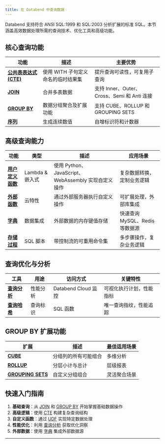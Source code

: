 ```yaml
---
title: 在 Databend 中查询数据
---
```


Databend 支持符合 ANSI SQL:1999 和 SQL:2003 分析扩展的标准 SQL。本节涵盖高效数据处理所需的查询技术、优化工具和高级功能。

## 核心查询功能

| 功能 | 描述 | 主要优势 |
|---------|-------------|--------------|
| [**公共表表达式 (CTE)**](00-cte.md) | 使用 WITH 子句定义命名的临时结果集 | 提升查询可读性，可复用子查询 |
| [**JOIN**](02-join.md) | 合并多表数据 | 支持 Inner、Outer、Cross、Semi 和 Anti 连接 |
| [**GROUP BY**](01-groupby/index.md) | 数据分组聚合及扩展功能 | 支持 CUBE、ROLLUP 和 GROUPING SETS |
| [**序列**](02-sequences.md) | 生成连续数值 | 自增标识符和计数器 |

## 高级查询能力

| 功能 | 类型 | 描述 | 应用场景 |
|---------|------|-------------|-----------|
| [**用户定义函数**](03-udf.md) | Lambda & 嵌入式 | 使用 Python、JavaScript、WebAssembly 实现自定义操作 | 复杂数据转换，定制业务逻辑 |
| [**外部函数**](04-external-function.md) | 云特性 | 通过外部服务器执行自定义操作 | 可扩展处理，外部库集成 |
| [**字典**](07-dictionary.md) | 数据集成 | 外部数据的内存键值存储 | 快速查询 MySQL、Redis 等数据源 |
| [**存储过程**](08-stored-procedure.md) | SQL 脚本 | 带控制流的可重用命令集 | 多步骤操作，复杂业务逻辑 |

## 查询优化与分析

| 工具 | 用途 | 访问方式 | 关键特性 |
|------|---------|---------------|--------------|
| [**查询分析**](05-query-profile.md) | 性能分析 | Databend Cloud 监控 | 可视化执行计划，性能指标 |
| [**查询哈希**](06-query-hash.md) | 查询标识 | SQL 函数 | 唯一查询指纹，性能追踪 |

## GROUP BY 扩展功能

| 扩展 | 描述 | 最佳适用场景 |
|-----------|-------------|----------|
| [**CUBE**](01-groupby/group-by-cube.md) | 分组列的所有可能组合 | 多维分析 |
| [**ROLLUP**](01-groupby/group-by-rollup.md) | 分层小计与总计 | 层级报表 |
| [**GROUPING SETS**](01-groupby/group-by-grouping-sets.md) | 自定义分组组合 | 灵活聚合场景 |

## 快速入门指南

1. **基础查询**：从 [JOIN](02-join.md) 和 [GROUP BY](01-groupby/index.md) 开始掌握基础数据操作
2. **高级逻辑**：使用 [CTE](00-cte.md) 构建复杂查询结构
3. **自定义函数**：通过 [UDF](03-udf.md) 实现特定数据处理
4. **性能优化**：利用 [查询分析](05-query-profile.md) 获取优化洞察
5. **外部数据**：使用 [字典](07-dictionary.md) 集成外部数据源

---